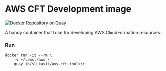 # AWS CFT Development image
[![Docker Repository on Quay](https://quay.io/repository/slukasik/aws-cft-toolkit/status "Docker Repository on Quay")](https://quay.io/repository/slukasik/aws-cft-toolkit)

A handy container that I use for developing AWS CloudFormation resources.

### Run

```
docker run -it --rm \
    -v ~/.aws:/aws \
    quay.io/slukasik/aws-cft-toolkit
```
